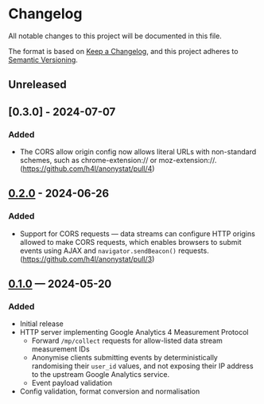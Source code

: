 # Changelog

All notable changes to this project will be documented in this file.

The format is based on [Keep a Changelog](https://keepachangelog.com/en/1.1.0/),
and this project adheres to
[Semantic Versioning](https://semver.org/spec/v2.0.0.html).

## Unreleased

## [0.3.0] - 2024-07-07

### Added

- The CORS allow origin config now allows literal URLs with non-standard
  schemes, such as chrome-extension:// or moz-extension://.
  (https://github.com/h4l/anonystat/pull/4)

## [0.2.0] - 2024-06-26

### Added

- Support for CORS requests — data streams can configure HTTP origins allowed to
  make CORS requests, which enables browsers to submit events using AJAX and
  `navigator.sendBeacon()` requests. (https://github.com/h4l/anonystat/pull/3)

## [0.1.0] — 2024-05-20

### Added

- Initial release
- HTTP server implementing Google Analytics 4 Measurement Protocol
  - Forward `/mp/collect` requests for allow-listed data stream measurement IDs
  - Anonymise clients submitting events by deterministically randomising their
    `user_id` values, and not exposing their IP address to the upstream Google
    Analytics service.
  - Event payload validation
- Config validation, format conversion and normalisation

[unreleased]: https://github.com/h4l/anonystat/compare/v0.2.0...HEAD
[0.2.0]: https://github.com/h4l/anonystat/compare/v0.1.0...v0.2.0
[0.1.0]: https://github.com/h4l/anonystat/releases/tag/v0.1.0
